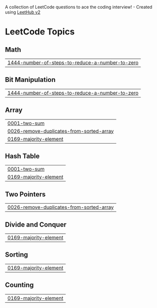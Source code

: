 A collection of LeetCode questions to ace the coding interview! - Created using [LeetHub v2](https://github.com/arunbhardwaj/LeetHub-2.0)
<!---LeetCode Topics Start-->
# LeetCode Topics
## Math
|  |
| ------- |
| [1444-number-of-steps-to-reduce-a-number-to-zero](https://github.com/Kartik010805/leetcode-solutions/tree/master/1444-number-of-steps-to-reduce-a-number-to-zero) |
## Bit Manipulation
|  |
| ------- |
| [1444-number-of-steps-to-reduce-a-number-to-zero](https://github.com/Kartik010805/leetcode-solutions/tree/master/1444-number-of-steps-to-reduce-a-number-to-zero) |
## Array
|  |
| ------- |
| [0001-two-sum](https://github.com/Kartik010805/leetcode-solutions/tree/master/0001-two-sum) |
| [0026-remove-duplicates-from-sorted-array](https://github.com/Kartik010805/leetcode-solutions/tree/master/0026-remove-duplicates-from-sorted-array) |
| [0169-majority-element](https://github.com/Kartik010805/leetcode-solutions/tree/master/0169-majority-element) |
## Hash Table
|  |
| ------- |
| [0001-two-sum](https://github.com/Kartik010805/leetcode-solutions/tree/master/0001-two-sum) |
| [0169-majority-element](https://github.com/Kartik010805/leetcode-solutions/tree/master/0169-majority-element) |
## Two Pointers
|  |
| ------- |
| [0026-remove-duplicates-from-sorted-array](https://github.com/Kartik010805/leetcode-solutions/tree/master/0026-remove-duplicates-from-sorted-array) |
## Divide and Conquer
|  |
| ------- |
| [0169-majority-element](https://github.com/Kartik010805/leetcode-solutions/tree/master/0169-majority-element) |
## Sorting
|  |
| ------- |
| [0169-majority-element](https://github.com/Kartik010805/leetcode-solutions/tree/master/0169-majority-element) |
## Counting
|  |
| ------- |
| [0169-majority-element](https://github.com/Kartik010805/leetcode-solutions/tree/master/0169-majority-element) |
<!---LeetCode Topics End-->